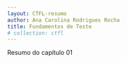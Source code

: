 ```yaml
---
layout: CTFL-resumo
author: Ana Carolina Rodrigues Rocha
title: Fundamentos de Teste
# collection: ctfl
---
```


Resumo do capítulo 01
